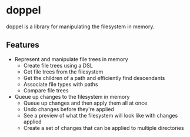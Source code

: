 # doppel
doppel is a library for manipulating the filesystem in memory.

## Features
* Represent and manipulate file trees in memory
  * Create file trees using a DSL
  * Get file trees from the filesystem
  * Get the children of a path and efficiently find descendants
  * Associate file types with paths
  * Compare file trees
* Queue up changes to the filesystem in memory
  * Queue up changes and then apply them all at once
  * Undo changes before they're applied
  * See a preview of what the filesystem will look like with changes applied
  * Create a set of changes that can be applied to multiple directories